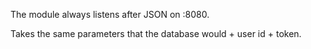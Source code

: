 The module always listens after JSON on :8080.    

Takes the same parameters that the database would + user id + token.
